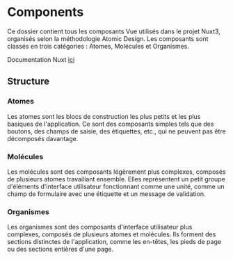 # Components

Ce dossier contient tous les composants Vue utilisés dans le projet Nuxt3, organisés selon la méthodologie Atomic Design. Les composants sont classés en trois catégories : Atomes, Molécules et Organismes.

Documentation Nuxt [ici](https://nuxt.com/docs/guide/directory-structure/components)

## Structure

### Atomes

Les atomes sont les blocs de construction les plus petits et les plus basiques de l'application. Ce sont des composants simples tels que des boutons, des champs de saisie, des étiquettes, etc., qui ne peuvent pas être décomposés davantage.

### Molécules

Les molécules sont des composants légèrement plus complexes, composés de plusieurs atomes travaillant ensemble. Elles représentent un petit groupe d'éléments d'interface utilisateur fonctionnant comme une unité, comme un champ de formulaire avec une étiquette et un message de validation.

### Organismes

Les organismes sont des composants d'interface utilisateur plus complexes, composés de plusieurs atomes et molécules. Ils forment des sections distinctes de l'application, comme les en-têtes, les pieds de page ou des sections entières d'une page.
